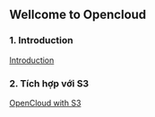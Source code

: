 ## Wellcome to Opencloud

### 1. Introduction
[Introduction](Introduction.md)

### 2. Tích hợp với S3
[OpenCloud with S3](Tich_hop_voi_s3.md)

